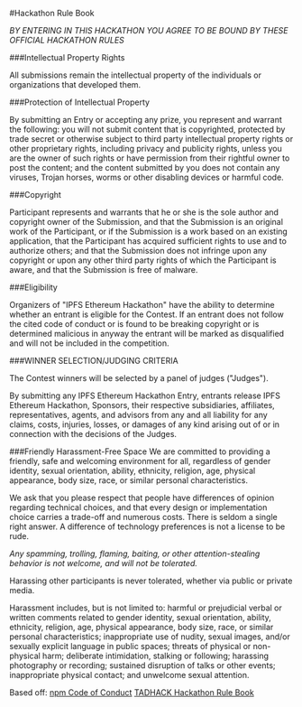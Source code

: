 #Hackathon Rule Book

*BY ENTERING IN THIS HACKATHON YOU AGREE TO BE BOUND BY THESE OFFICIAL HACKATHON RULES*

###Intellectual Property Rights

All submissions remain the intellectual property of the individuals or organizations that developed them.

###Protection of Intellectual Property

By submitting an Entry or accepting any prize, you represent and warrant the following: you will not submit content that is copyrighted, protected by trade secret or otherwise subject to third party intellectual property rights or other proprietary rights, including privacy and publicity rights, unless you are the owner of such rights or have permission from their rightful owner to post the content; and the content submitted by you does not contain any viruses, Trojan horses, worms or other disabling devices or harmful code.

###Copyright

Participant represents and warrants that he or she is the sole author and copyright owner of the Submission, and that the Submission is an original work of the Participant, or if the Submission is a work based on an existing application, that the Participant has acquired sufficient rights to use and to authorize others; and that the Submission does not infringe upon any copyright or upon any other third party rights of which the Participant is aware, and that the Submission is free of malware.

###Eligibility

Organizers of "IPFS Ethereum Hackathon" have the ability to determine whether an entrant is eligible for the Contest.
If an entrant does not follow the cited code of conduct or is found to be breaking copyright or is determined malicious in anyway
the entrant will be marked as disqualified and will not be included in the competition.

###WINNER SELECTION/JUDGING CRITERIA

The Contest winners will be selected by a panel of judges ("Judges").

By submitting any IPFS Ethereum Hackathon Entry, entrants release IPFS Ethereum Hackathon, Sponsors, their respective subsidiaries, affiliates, representatives, agents, and advisors from any and all liability for any claims, costs, injuries, losses, or damages of any kind arising out of or in connection with the decisions of the Judges.

###Friendly Harassment-Free Space
We are committed to providing a friendly, safe and welcoming environment for all, regardless of gender identity, sexual orientation, ability, ethnicity, religion, age, physical appearance, body size, race, or similar personal characteristics.

We ask that you please respect that people have differences of opinion regarding technical choices, and that every design or implementation choice carries a trade-off and numerous costs. There is seldom a single right answer. A difference of technology preferences is not a license to be rude.

*Any spamming, trolling, flaming, baiting, or other attention-stealing behavior is not welcome, and will not be tolerated.*

Harassing other participants is never tolerated, whether via public or private media.

Harassment includes, but is not limited to: harmful or prejudicial verbal or written comments related to gender identity, sexual orientation, ability, ethnicity, religion, age, physical appearance, body size, race, or similar personal characteristics; inappropriate use of nudity, sexual images, and/or sexually explicit language in public spaces; threats of physical or non-physical harm; deliberate intimidation, stalking or following; harassing photography or recording; sustained disruption of talks or other events; inappropriate physical contact; and unwelcome sexual attention.


Based off:
[npm Code of Conduct](https://www.npmjs.com/policies/conduct)
[TADHACK Hackathon Rule Book](http://tadhack.com/2016/hackathon-rules/)
